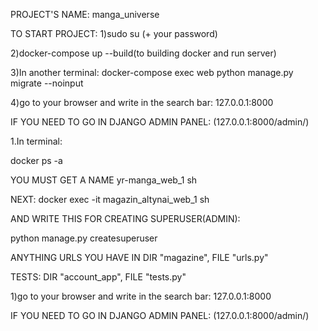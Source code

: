 PROJECT'S NAME: manga_universe

TO START PROJECT:
1)sudo su (+ your password)

2)docker-compose up --build(to building docker and run server)

3)In another terminal: docker-compose exec web python manage.py migrate --noinput

4)go to your browser and write in the search bar: 127.0.0.1:8000

IF YOU NEED TO GO IN DJANGO ADMIN PANEL: (127.0.0.1:8000/admin/)

1.In terminal:

docker ps -a

YOU MUST GET A NAME yr-manga_web_1 sh

NEXT: docker exec -it magazin_altynai_web_1 sh

AND WRITE THIS FOR CREATING SUPERUSER(ADMIN):

python manage.py createsuperuser

ANYTHING URLS YOU HAVE IN DIR "magazine", FILE "urls.py"

TESTS: DIR "account_app", FILE "tests.py"

1)go to your browser and write in the search bar: 127.0.0.1:8000

IF YOU NEED TO GO IN DJANGO ADMIN PANEL: (127.0.0.1:8000/admin/)


